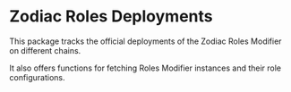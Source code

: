 # Zodiac Roles Deployments

This package tracks the official deployments of the Zodiac Roles Modifier on different chains.

It also offers functions for fetching Roles Modifier instances and their role configurations.
